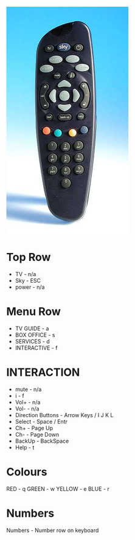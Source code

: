 ![remote](remote.jpg)
# Top Row
* TV - n/a
* Sky - ESC
* power - n/a

# Menu Row
* TV GUIDE - a
* BOX OFFICE - s
* SERVICES - d
* INTERACTIVE - f

# INTERACTION
* mute - n/a
* i - f
* Vol+ - n/a
* Vol-  - n/a
* Direction Buttons - Arrow Keys /  I J K L
* Select - Space / Entr
* Ch+ - Page Up
* Ch- - Page Down
* BackUp - BackSpace
* Help - t

# Colours
RED - q
GREEN - w
YELLOW - e
BLUE - r

# Numbers
Numbers - Number row on keyboard
